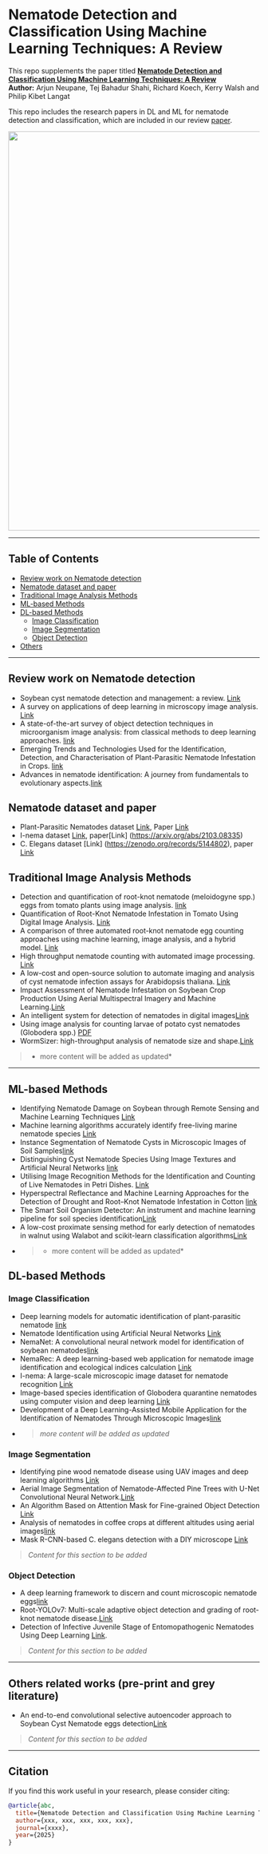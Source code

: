 # Nematode Detection and Classification Using Machine Learning Techniques: A Review

This repo supplements the paper titled **[Nematode Detection and Classification Using Machine Learning Techniques: A Review]()**  
**Author:** Arjun Neupane, Tej Bahadur Shahi, Richard Koech, Kerry Walsh and Philip Kibet Langat

This repo includes the research papers in DL and ML for nematode detection and classification, which are included in our review [paper]().

<p align="center">
<img src="Figure1.png" width="800">
</p>

---

## Table of Contents
  - [Review work on Nematode detection](#related-work-in-nematode-review)
  - [Nematode dataset and paper](#Nematode-dataset)  
  - [Traditional Image Analysis Methods](#traditional-image-analysis-methods)  
  - [ML-based Methods](#ml-based-methods)  
  - [DL-based Methods](#dl-based-methods)  
    - [Image Classification](#image-classification)
    - [Image Segmentation](#image-segmentation)    
    - [Object Detection](#object-detection)  
  - [Others](#others)

---

## Review work on Nematode detection
- Soybean cyst nematode detection and management: a review. [Link](https://doi.org/10.1186/s13007-022-00933-8)
- A survey on applications of deep learning in microscopy image analysis. [Link](https://doi.org/10.1016/j.compbiomed.2021.104523)
- A state-of-the-art survey of object detection techniques in microorganism image analysis: from classical methods to deep learning approaches. [link](https://doi.org/10.1007/s10462-022-10209-1)
- Emerging Trends and Technologies Used for the Identification, Detection, and Characterisation of Plant-Parasitic Nematode Infestation in Crops. [link](https://doi.org/10.3390/plants13213041)
- Advances in nematode identification: A journey from fundamentals to evolutionary aspects.[link](https://doi.org/10.3390/d14070536)

## Nematode dataset and paper
- Plant-Parasitic Nematodes dataset [Link](https://data.mendeley.com/datasets/cck8yxj3xw/2), Paper [Link](https://doi.org/10.1016/j.aiia.2022.12.002)
- I-nema dataset [Link](https://github.com/xuequanlu/I-Nema), paper[Link] (https://arxiv.org/abs/2103.08335)
- C. Elegans dataset [Link] (https://zenodo.org/records/5144802), paper [Link](https://www.mdpi.com/2079-6374/11/8/257)
## Traditional Image Analysis Methods
- Detection and quantification of root-knot nematode (meloidogyne spp.) eggs from tomato plants using image analysis. [link](https://doi.org/10.1109/ACCESS.2022.3223707)
- Quantification of Root-Knot Nematode Infestation in Tomato Using Digital Image Analysis. [Link](https://doi.org/10.3390/agronomy11122372)
- A comparison of three automated root-knot nematode egg counting approaches using machine learning, image analysis, and a hybrid model. [Link](https://doi.org/10.1094/PDIS-01-24-0217-SR)
- High throughput nematode counting with automated image processing. [Link](https://doi.org/10.1007/s10526-015-9703-2)
- A low-cost and open-source solution to automate imaging and analysis of cyst nematode infection assays for Arabidopsis thaliana. [Link](https://doi.org/10.1186/s13007-022-00963-2)
- Impact Assessment of Nematode Infestation on Soybean Crop Production Using Aerial Multispectral Imagery and Machine Learning.[Link](https://doi.org/10.3390/app14135482)
- An intelligent system for detection of nematodes in digital images[Link](https://doi.org/10.1109/IJCNN.2003.1223431)
- Using image analysis for counting larvae of potato cyst nematodes (Globodera spp.) [PDF](https://horizon.documentation.ird.fr/exl-doc/pleins_textes/fan/010005634.pdf)
- WormSizer: high-throughput analysis of nematode size and shape.[Link](https://doi.org/10.1371/journal.pone.0057142)
> * more content will be added as updated*

---

## ML-based Methods
- Identifying Nematode Damage on Soybean through Remote Sensing and Machine Learning Techniques [Link](https://www.mdpi.com/2073-4395/12/10/2404)  
- Machine learning algorithms accurately identify free-living marine nematode species [Link](https://peerj.com/articles/16216/)
- Instance Segmentation of Nematode Cysts in Microscopic Images of Soil Samples[link](https://doi.org/10.1109/embc.2019.8856567) 
- Distinguishing Cyst Nematode Species Using Image Textures and Artificial Neural Networks [link](https://doi.org/10.3390/agronomy13092277)
- Utilising Image Recognition Methods for the Identification and Counting of Live Nematodes in Petri Dishes. [Link](http://dx.doi.org/10.1109/ICCC62069.2024.10569308)
- Hyperspectral Reflectance and Machine Learning Approaches for the Detection of Drought and Root–Knot Nematode Infestation in Cotton [link](https://doi.org/10.3390/rs14164021)
- The Smart Soil Organism Detector: An instrument and machine learning pipeline for soil species identification[Link](https://doi.org/10.1016/j.bios.2022.114417)
- A low-cost proximate sensing method for early detection of nematodes in walnut using Walabot and scikit-learn classification algorithms[Link](https://doi.org/10.1117/12.2558214)
- > * more content will be added as updated*

## DL-based Methods
### Image Classification
- Deep learning models for automatic identification of plant-parasitic nematode [link](https://doi.org/10.1016/j.aiia.2022.12.002)
- Nematode Identification using Artificial Neural Networks [Link](https://www.scitepress.org/Link.aspx?doi=10.5220/0009776600130022)
- NemaNet: A convolutional neural network model for identification of soybean nematodes[link](https://doi.org/10.1016/j.biosystemseng.2021.11.016)
- NemaRec: A deep learning-based web application for nematode image identification and ecological indices calculation [Link](https://doi.org/10.1016/j.ejsobi.2022.103408)
- I-nema: A large-scale microscopic image dataset for nematode recognition [Link](https://doi.org/10.1007/s00521-024-10687-0)
- Image-based species identification of Globodera quarantine nematodes using computer vision and deep learning [Link](https://doi.org/10.1016/j.compag.2021.106058)
- Development of a Deep Learning-Assisted Mobile Application for the Identification of Nematodes Through Microscopic Images[link](https://doi.org/10.1002/moda.70000)
- > *more content will be added as updated*
> 
### Image Segmentation
- Identifying pine wood nematode disease using UAV images and deep learning algorithms [Link](https://doi.org/10.3390/rs13020162)
- Aerial Image Segmentation of Nematode-Affected Pine Trees with U-Net Convolutional Neural Network.[Link](https://doi.org/10.3390/app14125087)
- An Algorithm Based on Attention Mask for Fine-grained Object Detection [Link](https://doi.org/10.1109/CTISC52352.2021.00065)
- Analysis of nematodes in coffee crops at different altitudes using aerial images[link](https://doi.org/10.23919/EUSIPCO.2019.8902734)
- Mask R-CNN-based C. elegans detection with a DIY microscope [Link](https://doi.org/10.3390/bios11080257)

> *Content for this section to be added*
### Object Detection
- A deep learning framework to discern and count microscopic nematode eggs[link](https://doi.org/10.1038/s41598-018-27272-w)
- Root-YOLOv7: Multi-scale adaptive object detection and grading of root-knot nematode disease.[Link](https://doi.org/10.25165/j.ijabe.20251802.9414)
- Detection of Infective Juvenile Stage of Entomopathogenic Nematodes Using Deep Learning [Link](https://doi.org/10.1109/IBDAP62940.2024.10689709).
> *Content for this section to be added*

---

## Others related works (pre-print and grey literature)
- An end-to-end convolutional selective autoencoder approach to Soybean Cyst Nematode eggs detection[Link](https://arxiv.org/abs/1603.07834)

> *Content for this section to be added*

---

## Citation

If you find this work useful in your research, please consider citing:

```bibtex
@article{abc,
  title={Nematode Detection and Classification Using Machine Learning Techniques: A Review},
  author={xxx, xxx, xxx, xxx, xxx},
  journal={xxxx},
  year={2025}
}
